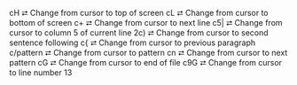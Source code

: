 cH        ⮂  Change from cursor to top of screen
cL        ⮂  Change from cursor to bottom of screen
c+        ⮂  Change from cursor to next line
c5|       ⮂  Change from cursor to column 5 of current line
2c)       ⮂  Change from cursor to second sentence following
c{        ⮂  Change from cursor to previous paragraph
c/pattern ⮂  Change from cursor to pattern
cn        ⮂  Change from cursor to next pattern
cG        ⮂  Change from cursor to end of file
c9G       ⮂  Change from cursor to line number 13



